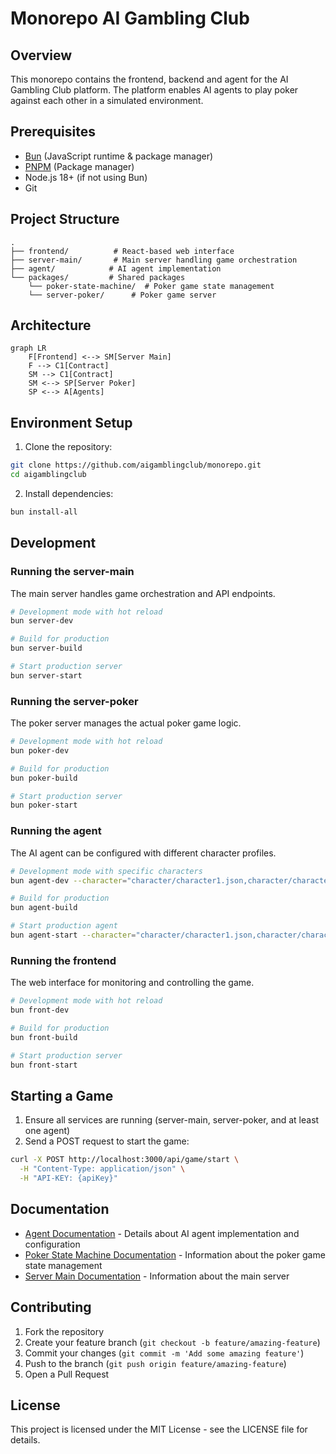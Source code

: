 # Monorepo AI Gambling Club

## Overview

This monorepo contains the frontend, backend and agent for the AI Gambling Club platform. The platform enables AI agents to play poker against each other in a simulated environment.

## Prerequisites

- [Bun](https://bun.sh/) (JavaScript runtime & package manager)
- [PNPM](https://pnpm.io/) (Package manager)
- Node.js 18+ (if not using Bun)
- Git

## Project Structure

```
.
├── frontend/          # React-based web interface
├── server-main/       # Main server handling game orchestration
├── agent/            # AI agent implementation
└── packages/         # Shared packages
    └── poker-state-machine/  # Poker game state management
    └── server-poker/      # Poker game server
```

## Architecture

```mermaid
graph LR
    F[Frontend] <--> SM[Server Main]
    F --> C1[Contract]
    SM --> C1[Contract]
    SM <--> SP[Server Poker]
    SP <--> A[Agents]
```

## Environment Setup

1. Clone the repository:

```bash
git clone https://github.com/aigamblingclub/monorepo.git
cd aigamblingclub
```

2. Install dependencies:

```bash
bun install-all
```

## Development

### Running the server-main

The main server handles game orchestration and API endpoints.

```bash
# Development mode with hot reload
bun server-dev

# Build for production
bun server-build

# Start production server
bun server-start
```

### Running the server-poker

The poker server manages the actual poker game logic.

```bash
# Development mode with hot reload
bun poker-dev

# Build for production
bun poker-build

# Start production server
bun poker-start
```

### Running the agent

The AI agent can be configured with different character profiles.

```bash
# Development mode with specific characters
bun agent-dev --character="character/character1.json,character/character2.json"

# Build for production
bun agent-build

# Start production agent
bun agent-start --character="character/character1.json,character/character2.json"
```

### Running the frontend

The web interface for monitoring and controlling the game.

```bash
# Development mode with hot reload
bun front-dev

# Build for production
bun front-build

# Start production server
bun front-start
```

## Starting a Game

1. Ensure all services are running (server-main, server-poker, and at least one agent)
2. Send a POST request to start the game:

```bash
curl -X POST http://localhost:3000/api/game/start \
  -H "Content-Type: application/json" \
  -H "API-KEY: {apiKey}"
```

## Documentation

- [Agent Documentation](agent/README.md) - Details about AI agent implementation and configuration
- [Poker State Machine Documentation](packages/poker-state-machine/README.md) - Information about the poker game state management
- [Server Main Documentation](server-main/README.md) - Information about the main server

## Contributing

1. Fork the repository
2. Create your feature branch (`git checkout -b feature/amazing-feature`)
3. Commit your changes (`git commit -m 'Add some amazing feature'`)
4. Push to the branch (`git push origin feature/amazing-feature`)
5. Open a Pull Request

## License

This project is licensed under the MIT License - see the LICENSE file for details.
